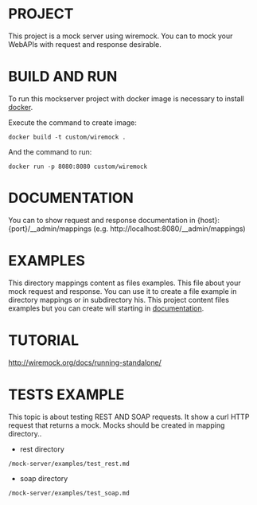 # PROJECT
This project is a mock server using wiremock. You can to mock your WebAPIs with request and response desirable.

# BUILD AND RUN
To run this mockserver project with docker image is necessary to install [docker](https://docs.docker.com/get-docker/).

Execute the command to create image:
```
docker build -t custom/wiremock .
```

And the command to run:
```
docker run -p 8080:8080 custom/wiremock
```

# DOCUMENTATION
You can to show request and response documentation in {host}:{port}/__admin/mappings
(e.g. http://localhost:8080/__admin/mappings)

# EXAMPLES
This directory mappings content as files examples. This file about your mock request and response. You can use it to create a file example in directory mappings or in subdirectory his. This project content files examples but you can create will starting in [documentation](http://wiremock.org/docs/api/). 

# TUTORIAL
http://wiremock.org/docs/running-standalone/

# TESTS EXAMPLE
This topic is about testing REST AND SOAP requests. It show a curl HTTP request that returns a mock. Mocks should be created in mapping directory..  

- rest directory
```
/mock-server/examples/test_rest.md

```

- soap directory
```
/mock-server/examples/test_soap.md

```
